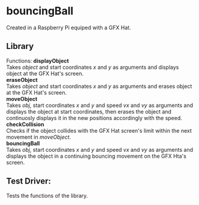 # bouncingBall
Created in a Raspberry Pi equiped with a GFX Hat.</br>
## Library
Functions:
**displayObject**</br>
Takes *object* and start coordinates *x* and *y* as arguments and displays object at the GFX Hat's screen.</br>
**eraseObject**</br>
Takes *object* and start coordinates *x* and *y* as arguments and erases object at the GFX Hat's screen.</br>
**moveObject**</br>
Takes *obj*, start coordinates *x* and *y* and speed *vx* and *vy* as arguments and displays the object at start coordinates, then erases the object and continuosly displays it in the new positions accordingly with the speed.</br>
**checkCollision**</br>
Checks if the object collides with the GFX Hat screen's limit within the next movement in *moveObject*.</br>
**bouncingBall**</br>
Takes *obj*, start coordinates *x* and *y* and speed *vx* and *vy* as arguments and displays the object in a continuing bouncing movement on the GFX Hta's screen.</br>
## Test Driver:
Tests the functions of the library.
